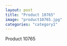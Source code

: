 ```yaml
---
layout: post
title: "Product 10765"
image: "product10765.jpg"
categories: "category1"
---
```

Product 10765
